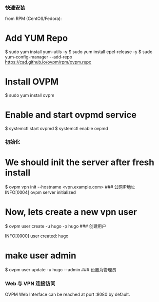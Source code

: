 ### 快速安装 ###
from RPM (CentOS/Fedora):

# Add YUM Repo
$ sudo yum install yum-utils -y
$ sudo yum install epel-release -y
$ sudo yum-config-manager --add-repo https://cad.github.io/ovpm/rpm/ovpm.repo

# Install OVPM
$ sudo yum install ovpm

# Enable and start ovpmd service
$ systemctl start ovpmd
$ systemctl enable ovpmd

### 初始化 ###
# We should init the server after fresh install
$ ovpm vpn init --hostname <vpn.example.com> ### 公网IP地址
INFO[0004] ovpm server initialized

# Now, lets create a new vpn user
$ ovpm user create -u hugo -p hugo   ### 创建用户

INFO[0000] user created: hugo

# make user admin
$ ovpm user update -u hugo --admin  ### 设置为管理员   

### Web 与 VPN 连接访问 ###
OVPM Web Interface can be reached at port :8080 by default.

